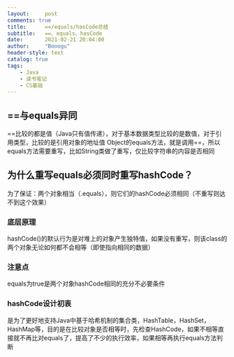 ```yaml
---
layout:     post
comments: true
title:      ==/equals/hasCode总结
subtitle:   ==、equals、hasCode
date:       2021-02-21 20:04:00
author:     "Booogu"
header-style: text
catalog: true
tags:
    - Java
    - 读书笔记
    - CS基础
---
```


## ==与equals异同
==比较的都是值（Java只有值传递），对于基本数据类型比较的是数值，对于引用类型，比较的是引用对象的地址值
Object的equals方法，就是调用==，所以equals方法需要重写，比如String类做了重写，仅比较字符串的内容是否相同

## 为什么重写equals必须同时重写hashCode？
为了保证：两个对象相当（.equals），则它们的hashCode必须相同（不重写则达不到这个效果）

### 底层原理
hashCode()的默认行为是对堆上的对象产生独特值，如果没有重写，则该class的两个对象无论如何都不会相等（即使指向相同的数据）

### 注意点
equals为true是两个对象hashCode相同的充分不必要条件

### hashCode设计初衷
是为了更好地支持Java中基于哈希机制的集合类，HashTable，HashSet，HashMap等，目的是在比较对象是否相等时，先检查HashCode，如果不相等直接就不再比对equals了，提高了不少的执行效率，如果相等再执行equals方法判断

